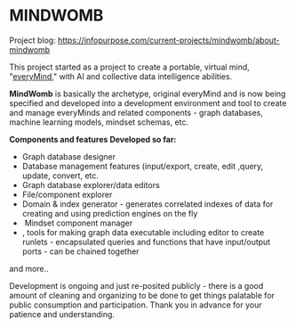 # MINDWOMB
Project blog:  https://infopurpose.com/current-projects/mindwomb/about-mindwomb

<p>This project started as a project to create a portable, virtual mind, "<a href="https://infopurpose.com/the-everymind-project">everyMind</a>," with AI and collective data intelligence abilities.</p>

<p><strong>MindWomb</strong> is basically the archetype, original everyMind and is now being specified and developed into a development environment and tool to create and manage everyMinds and related components - graph databases, machine learning models, mindset schemas, etc.</p>


<p><strong>Components and features Developed so far:</strong></p>

<ul>
	<li>Graph database designer</li>
	<li>Database management features (input/export, create, edit ,query, update, convert, etc.</li>
	<li>Graph database explorer/data editors</li>
	<li>File/component explorer</li>
	<li>Domain &amp; index generator - generates correlated indexes of data for creating and using prediction engines on the fly</li>
	<li>&nbsp;Mindset component manager</li>
	<li>, tools for making graph data executable including editor to create runlets - encapsulated queries and functions that have input/output ports - can be chained together</li>
</ul>

<p>and more..</p>

<p>Development is ongoing and just re-posited publicly - there is a good amount of cleaning and organizing to be done to get things palatable for public consumption and participation. Thank you in advance for your patience and understanding.</p>

<p> </p>

